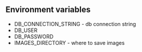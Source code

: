 ## Environment variables

* DB_CONNECTION_STRING - db connection string
* DB_USER
* DB_PASSWORD
* IMAGES_DIRECTORY - where to save images